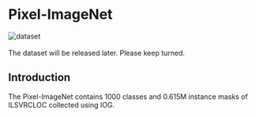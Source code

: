 # Pixel-ImageNet
![dataset](https://github.com/shiyinzhang/Pixel-ImageNet/blob/master/ims/ims.jpg "dataset")
<br />
<br />
The dataset will be released later. Please keep turned.
## Introduction
The Pixel-ImageNet contains 1000 classes and 0.615M instance masks of ILSVRCLOC collected using IOG.
